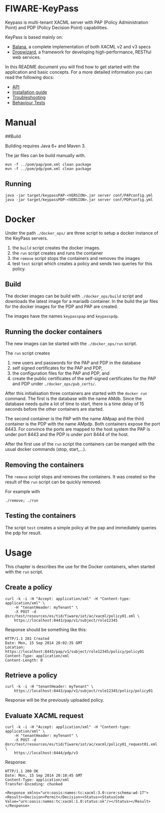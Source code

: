 # FIWARE-KeyPass

Keypass is multi-tenant XACML server with PAP (Policy Administration Point) and
PDP (Policy Decision Point) capabilities.

KeyPass is based mainly on:

* [Balana](https://github.com/wso2/commons/tree/master/balana),
  a complete implementation of both XACML v2 and v3 specs
* [Dropwizard](http://dropwizard.io), a framework for developing
  high-performance, RESTful web services.

In this README document you will find how to get started with the application and
basic concepts. For a more detailed information you can read the following docs:

* [API](API.md)
* [Installation guide](INSTALL.md)
* [Troubleshooting](TROUBLESHOOTING.md)
* [Behaviour Tests](https://github.com/telefonicaid/fiware-keypass/tree/develop/src/behavior/README.md)

# Manual


##Build

Building requires Java 6+ and Maven 3.

The jar files can be build manually with.

```
mvn -f ../pom/pap/pom.xml clean package
mvn -f ../pom/pdp/pom.xml clean package
```

## Running

```
java -jar target/keypassPAP-<VERSION>.jar server conf/PAPconfig.yml
java -jar target/keypassPDP-<VERSION>.jar server conf/PDPconfig.yml
```

# Docker

Under the path `./docker_ops/` are three script to setup a docker instance of the KeyPass servers.

1. the `build` script creates the docker images.
1. the `run` script creates and runs the container
1. the `remove` script stops the containers and removes the images
1. test `test` script which creates a policy and sends two queries for this policy.

## Build

The docker images can be build with `./docker_ops/build` script and downloads the latest image for a mariadb container.
In the build the jar files for the docker images for the PDP and PAP are created.

The images have the names `keypasspap` and `keypasspdp`.

## Running the docker containers

The new images can be started with the `./docker_ops/run` script.

The `run` script creates

1. new users and passwords for the PAP and PDP in the database
1. self signed certificates for the PAP and PDP,
1. the configuration files for the PAP and PDP, and
1. create the public certificates of the self-signed certificates for the PAP and PDP under `./docker_ops/pub_certs/`.

After this initialisation three containers are started with the `docker run` command.
The first is the database with the name AMdb.
Since the database needs quite a lot of time to start, there is a time delay of 15 seconds before the other containers are started.

The second container is the PAP with the name AMpap and
the third container is the PDP with the name AMpdp.
Both containers expose the port 8443.
For convince the ports are mapped to the host system the PAP is under port 8443 and the PDP is under port 8444 of the host.

After the first use of the `run` script the containers can be manged with the usual docker commands (stop, start,...).

## Removing the containers

The `remove` script stops and removes the containers.
It was created so the result of the `run` script can be quickly removed.

For example with

```
./remove; ./run
```

## Testing the containers

The script `test` creates a simple policy at the pap and immediately queries the pdp for result. 

# Usage

This chapter is describes the use for the Docker containers, when started with the `run` script.

## Create a policy

```
curl -k -i -H "Accept: application/xml" -H "Content-type: application/xml" \
    -H "tenantHeader: myTenant" \
    -X POST -d @src/test/resources/es/tid/fiware/iot/ac/xacml/policy01.xml \
    https://localhost:8443/pap/v1/subject/role12345
```

Response should be something like this:

```
HTTP/1.1 201 Created
Date: Mon, 15 Sep 2014 20:02:35 GMT
Location: https://localhost:8443/pap/v1/subject/role12345/policy/policy01
Content-Type: application/xml
Content-Length: 0
```

## Retrieve a policy

```
curl -k -i -H "tenantHeader: myTenant" \
    https://localhost:8443/pap/v1/subject/role12345/policy/policy01
```

Response will be the previously uploaded policy.

## Evaluate XACML request

```
curl -k -i -H "Accept: application/xml" -H "Content-type: application/xml" \
    -H "tenantHeader: myTenant" \
    -X POST -d @src/test/resources/es/tid/fiware/iot/ac/xacml/policy01_request01.xml \
    https://localhost:8444/pdp/v3
```
Response:

```
HTTP/1.1 200 OK
Date: Mon, 15 Sep 2014 20:10:45 GMT
Content-Type: application/xml
Transfer-Encoding: chunked

<Response xmlns="urn:oasis:names:tc:xacml:3.0:core:schema:wd-17"><Result><Decision>Permit</Decision><Status><StatusCode Value="urn:oasis:names:tc:xacml:1.0:status:ok"/></Status></Result></Response>
```
